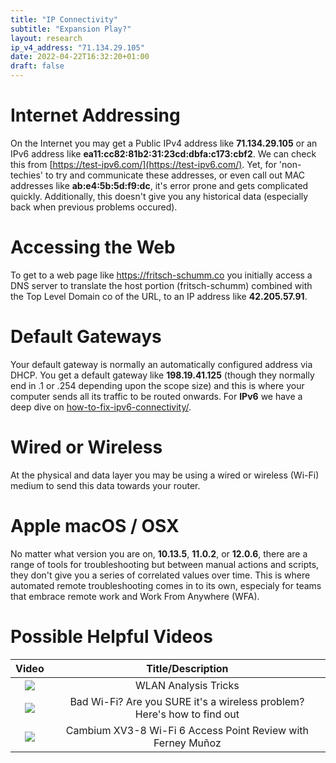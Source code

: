```yaml
---
title: "IP Connectivity"
subtitle: "Expansion Play?"
layout: research
ip_v4_address: "71.134.29.105"
date: 2022-04-22T16:32:20+01:00
draft: false
---
```


# Internet Addressing
On the Internet you may get a Public IPv4 address like **71.134.29.105** or an IPv6 address like **ea11:cc82:81b2:31:23cd:dbfa:c173:cbf2**. We can check this from [https://test-ipv6.com/](https://test-ipv6.com/). Yet, for 'non-techies' to try and communicate these addresses, or even call out MAC addresses like **ab:e4:5b:5d:f9:dc**, it's error prone and gets complicated quickly. Additionally, this doesn't give you any historical data (especially back when previous problems occured).

# Accessing the Web
To get to a web page like https://fritsch-schumm.co you initially access a DNS server to translate the host portion (fritsch-schumm) combined with the Top Level Domain co of the URL, to an IP address like **42.205.57.91**. 

# Default Gateways
Your default gateway is normally an automatically configured address via DHCP. You get a default gateway like **198.19.41.125** (though they normally end in .1 or .254 depending upon the scope size) and this is where your computer sends all its traffic to be routed onwards. For **IPv6** we have a deep dive on [how-to-fix-ipv6-connectivity/](/blog/how-to-fix-ipv6-connectivity/).

# Wired or Wireless
At the physical and data layer you may be using a wired or wireless (Wi-Fi) medium to send this data towards your router. 

# Apple macOS / OSX
No matter what version you are on, **10.13.5**, **11.0.2**, or **12.0.6**, there are a range of tools for troubleshooting but between manual actions and scripts, they don't give you a series of correlated values over time. This is where automated remote troubleshooting comes in to its own, especialy for teams that embrace remote work and Work From Anywhere (WFA).

# Possible Helpful Videos

|Video | Title/Description |
| :---: | :---: |  
| [![](https://i.ytimg.com/vi/8GQaWCjS-vk/default.jpg)](https://www.youtube.com/watch?v=8GQaWCjS-vk) | WLAN Analysis Tricks | Peter Mackenzie | WLPC Phoenix 2020 |
| [![](https://i.ytimg.com/vi/1G4qihqHZJ0/default.jpg)](https://www.youtube.com/watch?v=1G4qihqHZJ0) | Bad Wi-Fi? Are you SURE it&#39;s a wireless problem? Here&#39;s how to find out |
| [![](https://i.ytimg.com/vi/jfwfe4DVfdw/default.jpg)](https://www.youtube.com/watch?v=jfwfe4DVfdw) | Cambium XV3-8 Wi-Fi 6 Access Point Review with Ferney Muñoz |
